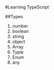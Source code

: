 #Learning TypeScript

##Types

1. number
2. boolean
3. string
4. object
5. Array
6. Typle
7. Enum
8. any
